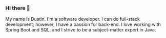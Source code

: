 ### Hi there 👋

<!--
**Dustin753/Dustin753** is a ✨ _special_ ✨ repository because its `README.md` (this file) appears on your GitHub profile.

Here are some ideas to get you started:

- 🔭 I’m currently working on ...
- 🌱 I’m currently learning ...
- 👯 I’m looking to collaborate on ...
- 🤔 I’m looking for help with ...
- 💬 Ask me about ...
- 📫 How to reach me: ...
- 😄 Pronouns: ...
- ⚡ Fun fact: ...
-->

My name is Dustin. I'm a software developer. I can 
do full-stack development; however, I have a passion
for back-end. I love working with Spring Boot and
SQL, and I strive to be a subject-matter expert
in Java.
